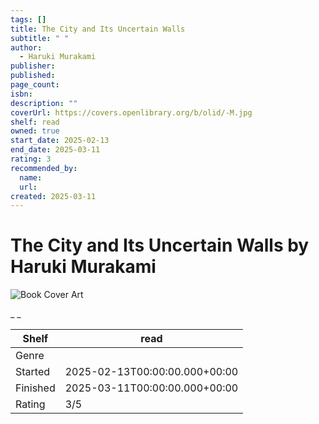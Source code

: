 ```yaml
---
tags: []
title: The City and Its Uncertain Walls
subtitle: " "
author:
  - Haruki Murakami
publisher:
published:
page_count:
isbn:
description: ""
coverUrl: https://covers.openlibrary.org/b/olid/-M.jpg
shelf: read
owned: true
start_date: 2025-02-13
end_date: 2025-03-11
rating: 3
recommended_by:
  name:
  url:
created: 2025-03-11
---
```


# The City and Its Uncertain Walls by Haruki Murakami

![Book Cover Art](https://covers.openlibrary.org/b/olid/-M.jpg)

_ _

| Shelf | read |
| --- | --- |
| Genre |  |
| Started | 2025-02-13T00:00:00.000+00:00 |
| Finished | 2025-03-11T00:00:00.000+00:00 |
| Rating | 3/5 |

